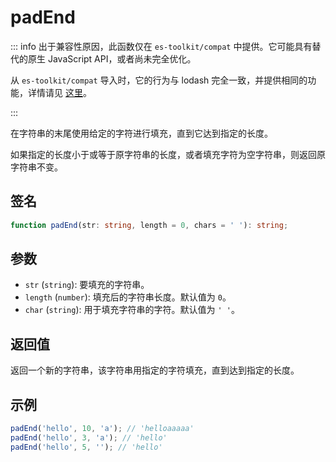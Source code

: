 # padEnd

::: info
出于兼容性原因，此函数仅在 `es-toolkit/compat` 中提供。它可能具有替代的原生 JavaScript API，或者尚未完全优化。

从 `es-toolkit/compat` 导入时，它的行为与 lodash 完全一致，并提供相同的功能，详情请见 [这里](../../../compatibility.md)。

:::

在字符串的末尾使用给定的字符进行填充，直到它达到指定的长度。

如果指定的长度小于或等于原字符串的长度，或者填充字符为空字符串，则返回原字符串不变。

## 签名

```typescript
function padEnd(str: string, length = 0, chars = ' '): string;
```

## 参数

- `str` (`string`): 要填充的字符串。
- `length` (`number`): 填充后的字符串长度。默认值为 `0`。
- `char` (`string`): 用于填充字符串的字符。默认值为 `' '`。

## 返回值

返回一个新的字符串，该字符串用指定的字符填充，直到达到指定的长度。

## 示例

```javascript
padEnd('hello', 10, 'a'); // 'helloaaaaa'
padEnd('hello', 3, 'a'); // 'hello'
padEnd('hello', 5, ''); // 'hello'
```
